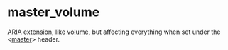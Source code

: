 ---
---
# master_volume

ARIA extension, like [volume](volume), but affecting everything when set
under the <[master](/headers/master)> header.
